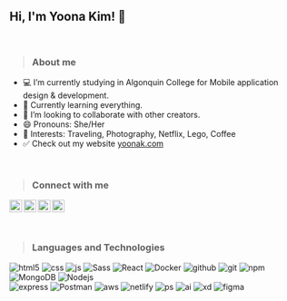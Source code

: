 ## Hi, I'm Yoona Kim! 👋

<br/>

> ### About me
- 💻 I’m currently studying in Algonquin College for Mobile application design & development.  
- 🌱 Currently learning everything. 
- 👯 I’m looking to collaborate with other creators. 
- 😄 Pronouns: She/Her
- 💬 Interests: Traveling, Photography, Netflix, Lego, Coffee 
- ✅ Check out my website <a href="https://yoonak.com">yoonak.com</a>

<br/>

> ### Connect with me
<p>
  <a href="mailto:isyoonakim@gmail.com">
    <img align="left" alt="Yoona's Github" width="22px" src="https://cdn.jsdelivr.net/npm/simple-icons@v3/icons/gmail.svg" />
  </a>
  <a href="https://www.linkedin.com/in/yoona-k/">
    <img align="left" alt="Yoona's Linkdein" width="22px" src="https://cdn.jsdelivr.net/npm/simple-icons@v3/icons/linkedin.svg" />
  </a>
  <a href="https://instagram.com/__yoonak/">
    <img align="left" alt="Reeha's Instagram" width="22px" src="https://cdn.jsdelivr.net/npm/simple-icons@v3/icons/instagram.svg" />
  </a>
  <a href="https://www.facebook.com/imyoonak/">
    <img align="left" alt="Reeha's Facebook" width="22px" src="https://cdn.jsdelivr.net/npm/simple-icons@v3/icons/facebook.svg" />
  </a>
  <!-- <a href="https://twitter.com/__yoonak">
    <img align="left" alt="Yoona's Twitter" width="22px" src="https://cdn.jsdelivr.net/npm/simple-icons@v3/icons/twitter.svg" />
  </a> -->
</p>

<br/>
<br/>
<br/>

> ### Languages and Technologies
<p>
  <img alt="html5" src="https://img.shields.io/badge/-HTML5-E34F26?style=flat-square&logo=html5&logoColor=white" />
  <img alt="css" src="https://img.shields.io/badge/-CSS3-2965f1?style=flat-square&logo=css3&logoColor=ffffff" />
  <img alt="js" src="https://img.shields.io/badge/-JavaScript-F0DB4F?style=flat-square&logo=javascript&logoColor=ffffff" />
  <img alt="Sass" src="https://img.shields.io/badge/-Sass-CC6699?style=flat-square&logo=sass&logoColor=white" />
  <img alt="React" src="https://img.shields.io/badge/-React-45b8d8?style=flat-square&logo=react&logoColor=white" />
  <img alt="Docker" src="https://img.shields.io/badge/-Docker-46a2f1?style=flat-square&logo=docker&logoColor=white" />
  <img alt="github" src="https://img.shields.io/badge/-GitHub-211F1F?style=flat-square&logo=github&logoColor=ffffff" />
  <img alt="git" src="https://img.shields.io/badge/-Git-F05032?style=flat-square&logo=git&logoColor=white" />
  <img alt="npm" src="https://img.shields.io/badge/-NPM-CB3837?style=flat-square&logo=npm&logoColor=white" />
  <img alt="MongoDB" src="https://img.shields.io/badge/-MongoDB-13aa52?style=flat-square&logo=mongodb&logoColor=white" />
  <img alt="Nodejs" src="https://img.shields.io/badge/-Nodejs-43853d?style=flat-square&logo=Node.js&logoColor=white" />
    <br>
  <img alt="express" src="https://img.shields.io/badge/express.js-%23404d59.svg?style=flat-square&logo=express&logoColor=%2361DAFB" />
  <img alt="Postman" src="https://img.shields.io/badge/Postman-FF6C37?style=flat-square&logo=postman&logoColor=red" />
  <img alt="aws" src="https://img.shields.io/badge/-AWS-FF9900?style=flat-square&logo=amazon-aws&logoColor=ffffff" />
  <img alt="netlify" src="https://img.shields.io/badge/-Netlify-00AD9F?style=flat-square&logo=netlify&logoColor=ffffff" />
  <img alt="ps" src="https://img.shields.io/badge/adobephotoshop-%2331A8FF.svg?style=flat-square&logo=adobephotoshop&logoColor=white" />
  <img alt="ai" src="https://img.shields.io/badge/adobeillustrator-%23FF9A00.svg?style=flat-square&logo=adobeillustrator&logoColor=white" />
  <img alt="xd" src="https://img.shields.io/badge/adobexd-%23FF26BE.svg?style=flat-square&logo=adobexd&logoColor=white" />
  <img alt="figma" src="https://img.shields.io/badge/figma-%23F24E1E.svg?style=flat-square&logo=figma&logoColor=white" />
</p>


